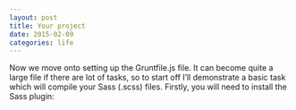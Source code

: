 ```yaml
---
layout: post
title: Your project
date: 2015-02-09
categories: life
---
```


Now we move onto setting up the Gruntfile.js file. It can become quite a large file if there are lot of tasks, so to start off I’ll demonstrate a basic task which will compile your Sass (.scss) files. Firstly, you will need to install the Sass plugin: